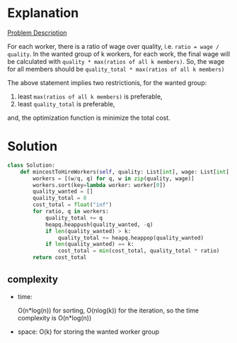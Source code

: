 # Explanation

[Problem Description](https://leetcode.com/problems/minimum-cost-to-hire-k-workers/)

For each worker, there is a ratio of wage over quality, i.e. `ratio = wage / quality`. In the wanted group of k workers, for each work, the final wage will be calculated with `quality * max(ratios of all k members)`. So, the wage for all members should be `quality_total * max(ratios of all k members)`

The above statement implies two restrictionis, for the wanted group:

1. least `max(ratios of all k members)` is preferable,
2. least `quality_total` is preferable,

and, the optimization function is minimize the total cost.

# Solution

```python
class Solution:
    def mincostToHireWorkers(self, quality: List[int], wage: List[int], k: int) -> float:
        workers = [(w/q, q) for q, w in zip(quality, wage)]
        workers.sort(key=lambda worker: worker[0])
        quality_wanted = []
        quality_total = 0
        cost_total = float("inf")
        for ratio, q in workers:
            quality_total += q
            heapq.heappush(quality_wanted, -q)
            if len(quality_wanted) > k:
                quality_total += heapq.heappop(quality_wanted)
            if len(quality_wanted) == k:
                cost_total = min(cost_total, quality_total * ratio)
        return cost_total
```

## complexity

- time: 
    
    O(n\*log(n)) for sorting, O(nlog(k)) for the iteration, so the time complexity is O(n*log(n))
  

- space: O(k) for storing the wanted worker group
  
